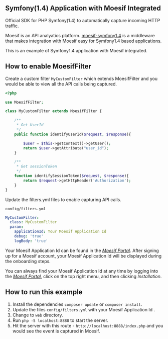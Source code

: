 ## Symfony(1.4) Application with Moesif Integrated

Official SDK for PHP Symfony(1.4) to automatically capture incoming HTTP traffic.

Moesif is an API analyatics platform. [moesif-symfony1.4](https://github.com/Moesif/moesif-symfony1.4)
is a middleware that makes integration with Moesif easy for Symfony1.4 based applications.

This is an example of Symfony1.4 application with Moesif integrated.

## How to enable MoesifFilter

Create a custom filter `MyCustomFilter` which extends MoesifFilter and you would be able to view all the API calls being captured.

```php
<?php

use MoesifFilter;

class MyCustomFilter extends MoesifFilter {

    /**
     * Get UserId
     */
    public function identifyUserId($request, $response){

        $user = $this->getContext()->getUser();
        return $user->getAttribute("user_id");
    }

    /**
     * Get sessionToken
     */
    function identifySessionToken($request, $response){
        return $request->getHttpHeader('Authorization');
    }
}
```


Update the filters.yml files to enable capturing API calls.

`config/filters.yml`

```yaml
MyCustomFilter:  
  class: MyCustomFilter
  param:
    applicationId: Your Moesif Application Id
    debug: 'true'
    logBody: 'true'
```

Your Moesif Application Id can be found in the [_Moesif Portal_](https://www.moesif.com/).
After signing up for a Moesif account, your Moesif Application Id will be displayed during the onboarding steps. 

You can always find your Moesif Application Id at any time by logging 
into the [_Moesif Portal_](https://www.moesif.com/), click on the top right menu,
and then clicking _Installation_.

## How to run this example

1. Install the dependencies `composer update` or `composer install`.
1. Update the files `config/filters.yml` with your Moesif Application Id .
2. Change to `web` directory.
3. Run `php -S localhost:8888` to start the server.
4. Hit the server with this route - `http://localhost:8888/index.php` and you would see the event is captured in Moesif.